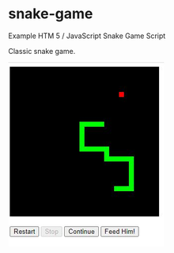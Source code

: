 # snake-game
Example HTM 5 / JavaScript Snake Game Script

Classic snake game. 

![alt text](https://raw.githubusercontent.com/kulker/snake-game/main/snake.JPG)

